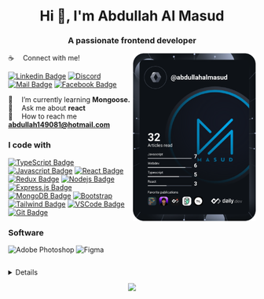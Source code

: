 <h1 align="center">Hi 👋, I'm Abdullah Al Masud</h1>
<h3 align="center">A passionate frontend developer</h3>

<div align="left">
<a href="https://app.daily.dev/abdullahalmasud"><img align="right" src="https://github.com/Abdullah149081/Abdullah149081/blob/main/devcard.svg" width="250" alt="Abdullah Al Masud's Dev Card"/></a>
</div>

:coffee: &emsp;Connect with me! </br>

[![Linkedin Badge](https://img.shields.io/badge/LinkedIn-0077B5?style=for-the-badge&logo=linkedin&logoColor=white)](https://www.linkedin.com/in/abdullah149081/)
[![Discord](https://img.shields.io/badge/Discord-%235865F2.svg?style=for-the-badge&logo=discord&logoColor=white)](https://discord.com/users/952633924541096028)
[![Mail Badge](https://img.shields.io/badge/Gmail-D14836?style=for-the-badge&logo=gmail&logoColor=white)](mailto:abdullah149081@hotmail.com)
[![Facebook Badge](https://img.shields.io/badge/Facebook-1877F2?style=for-the-badge&logo=facebook&logoColor=white)](https://www.facebook.com/abdullah149081/)



 🌱 &emsp;I’m currently learning **Mongoose.** </br>
 💬 &emsp;Ask me about **react**</br>
 :email: &emsp;How to reach me **abdullah149081@hotmail.com**


 

###  I code with

[![TypeScript Badge](https://img.shields.io/badge/TypeScript-007ACC?style=for-the-badge&labelColor=black&logo=typescript&logoColor=007ACC)](#) [![Javascript Badge](https://img.shields.io/badge/-Javascript-F0DB4F?style=for-the-badge&labelColor=black&logo=javascript&logoColor=F0DB4F)](#) [![React Badge](https://img.shields.io/badge/-React-61DBFB?style=for-the-badge&labelColor=black&logo=react&logoColor=61DBFB)](#) [![Redux Badge](https://img.shields.io/badge/Redux-593D88?style=for-the-badge&labelColor=black&logo=redux&logoColor=white)](#)  [![Nodejs Badge](https://img.shields.io/badge/-Nodejs-3C873A?style=for-the-badge&labelColor=black&logo=node.js&logoColor=3C873A)](#) [![Express.js Badge](https://img.shields.io/badge/Express.js-000000?style=for-the-badge&logo=express&logoColor=white)](#) [![MongoDB Badge](https://img.shields.io/badge/MongoDB-4EA94B?style=for-the-badge&labelColor=black&logo=mongodb&logoColor=green)](#) [![Bootstrap](https://img.shields.io/badge/bootstrap-%238511FA.svg?style=for-the-badge&labelColor=black&logo=bootstrap&logoColor=white)](#) [![Tailwind Badge](https://img.shields.io/badge/Tailwind%20CSS-092749?style=for-the-badge&logo=tailwindcss&logoColor=06B6D4&labelColor=000000)](#) [![VSCode Badge](https://img.shields.io/badge/Visual_Studio-5C2D91?style=for-the-badge&logo=visual%20studio&logoColor=white)](#) [![Git Badge](https://img.shields.io/badge/Git-F05032?style=for-the-badge&logo=git&logoColor=white)](#) 




### Software

![Adobe Photoshop](https://img.shields.io/badge/adobe%20photoshop-%2331A8FF.svg?style=for-the-badge&logo=adobe%20photoshop&logoColor=black)
![Figma](https://img.shields.io/badge/figma-%23F24E1E.svg?style=for-the-badge&logo=figma&logoColor=black)

##



<details>
<p align="center">
  <a href="https://github.com/abdullah149081">
    <img src="http://github-profile-summary-cards.vercel.app/api/cards/profile-details?username=abdullah149081&theme=transparent" />
  </a>
  <a href="https://github.com/abdullah149081">
    <img src="https://github-readme-streak-stats.herokuapp.com/?user=abdullah149081&hide_border=true&card_width=338&theme=transparent" />
  </a>
  <a href="https://github.com/abdullah149081">
    <img src="http://github-profile-summary-cards.vercel.app/api/cards/stats?username=abdullah149081&theme=transparent" />
  </a>

</p>
</details>

<p align="center">
  <a href="https://github.com/abdullah149081">
    <img src="https://komarev.com/ghpvc/?username=abdullah149081&color=blue&style=flat)" />
  </a>
</p>










